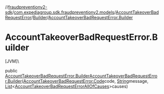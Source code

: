 //[fraudpreventionv2-sdk](../../../../index.md)/[com.expediagroup.sdk.fraudpreventionv2.models](../../index.md)/[AccountTakeoverBadRequestError](../index.md)/[Builder](index.md)/[AccountTakeoverBadRequestError.Builder](-account-takeover-bad-request-error.-builder.md)

# AccountTakeoverBadRequestError.Builder

[JVM]\

public [AccountTakeoverBadRequestError.Builder](index.md)[AccountTakeoverBadRequestError.Builder](-account-takeover-bad-request-error.-builder.md)([AccountTakeoverBadRequestError.Code](../-code/index.md)code, [String](https://docs.oracle.com/javase/8/docs/api/java/lang/String.html)message, [List](https://docs.oracle.com/javase/8/docs/api/java/util/List.html)&lt;[AccountTakeoverBadRequestErrorAllOfCauses](../../-account-takeover-bad-request-error-all-of-causes/index.md)&gt;causes)
